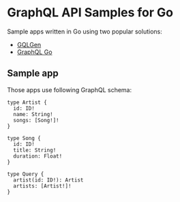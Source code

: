 # GraphQL API Samples for Go
Sample apps written in Go using two popular solutions:
- [GQLGen](https://github.com/vektah/gqlgen)
- [GraphQL Go](https://github.com/graphql-go/graphql)

## Sample app
Those apps use following GraphQL schema:

```
type Artist {
  id: ID!
  name: String!
  songs: [Song!]!
}

type Song {
  id: ID!
  title: String!
  duration: Float!
}

type Query {
  artist(id: ID!): Artist
  artists: [Artist!]!
}
```
